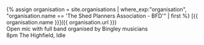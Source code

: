{% assign organisation = site.organisations 
    | where_exp:"organisation", "organisation.name == 'The Shed Planners Association - BFD'"
    | first %}
[{{ organisation.name }}]({{ organisation.url }})<br>
Open mic with full band organised by Bingley musicians<br>
8pm The Highfield, Idle 